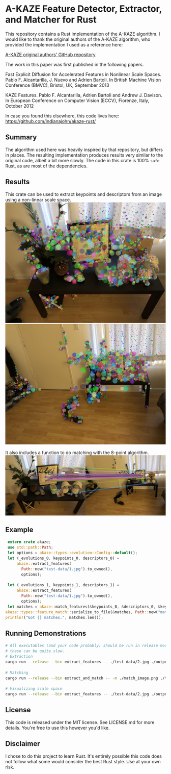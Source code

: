 # A-KAZE Feature Detector, Extractor, and Matcher for Rust

This repository contains a Rust implementation of the A-KAZE algorithm. I would like to
thank the original authors of the A-KAZE algorithm, who provided the
implementation I used as a reference here:

[A-KAZE original authors' GitHub repository](https://github.com/pablofdezalc/akaze)

The work in this paper was first published in the following papers.

Fast Explicit Diffusion for Accelerated Features in Nonlinear Scale Spaces. Pablo F. Alcantarilla, J. Nuevo and Adrien Bartoli. In British Machine Vision Conference (BMVC), Bristol, UK, September 2013

KAZE Features. Pablo F. Alcantarilla, Adrien Bartoli and Andrew J. Davison. In European Conference on Computer Vision (ECCV), Fiorenze, Italy, October 2012

In case you found this elsewhere, this code lives here:
<https://github.com/indianajohn/akaze-rust/>

## Summary

The algorithm used here was heavily inspired by that repository, but differs in places. The
resulting implementation produces results very similar to the original code, albeit a bit
more slowly. The code in this crate is 100% `safe` Rust, as are most of the dependencies.

## Results

This crate can be used to extract keypoints and descriptors from an image using
a non-linear scale space.
![Keypoints](/test-data/keypoints-1.jpg "A-KAZE keypoints")
![Keypoints](/test-data/keypoints-2.jpg "A-KAZE keypoints")

It also includes a function to do matching with the 8-point algorithm.
![Matches](/test-data/match_image.jpg "A-AKAZE matches")

## Example

```rust
 extern crate akaze;
 use std::path::Path;
 let options = akaze::types::evolution::Config::default();
 let (_evolutions_0, keypoints_0, descriptors_0) =
     akaze::extract_features(
       Path::new("test-data/1.jpg").to_owned(),
       options);

 let (_evolutions_1, keypoints_1, descriptors_1) =
     akaze::extract_features(
       Path::new("test-data/1.jpg").to_owned(),
       options);
 let matches = akaze::match_features(&keypoints_0, &descriptors_0, &keypoints_1, &descriptors_1);
akaze::types::feature_match::serialize_to_file(&matches, Path::new("matches.cbor").to_owned());
println!("Got {} matches.", matches.len());
```

## Running Demonstrations

```bash
# All executables (and your code probably) should be run in release mode, otherwise
# these can be quite slow.
# Extraction
cargo run --release --bin extract_features -- ./test-data/2.jpg ./output.cbor

# Matching
cargo run --release --bin extract_and_match -- -m ./match_image.png ./test-data/1.jpg ./test-data/2.jpg testname

# Visualizing scale space
cargo run --release --bin extract_features -- ./test-data/2.jpg ./output.cbor  -d ./scale-space/
```

## License

This code is released under the MIT license. See LICENSE.md for more details. You're free to
use this however you'd like.

## Disclaimer

I chose to do this project to learn Rust. It's entirely possible this code does not follow
what some would consider the best Rust style. Use at your own risk.